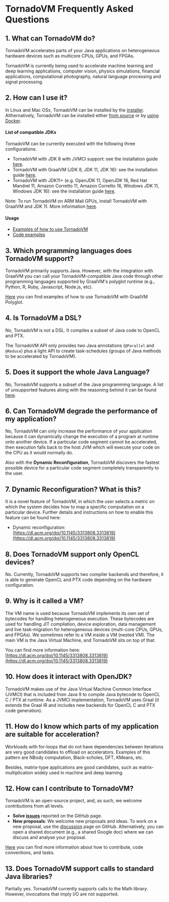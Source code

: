 # TornadoVM Frequently Asked Questions

## 1. What can TornadoVM do?

TornadoVM accelerates parts of your Java applications on heterogeneous hardware devices such as multicore CPUs, GPUs,
and FPGAs.

TornadoVM is currently being used to accelerate machine learning and deep learning applications, computer vision,
physics simulations, financial applications, computational photography, natural language processing and signal
processing.

## 2. How can I use it?

In Linux and Mac OSx, TornadoVM can be installed by the [installer](https://github.com/beehive-lab/tornadovm-installer).
Althernatively, TornadoVM can be installed either [from source](1_INSTALL.md) or by [using Docker](13_INSTALL_WITH_DOCKER.md).

#### List of compatible JDKs

TornadoVM can be currently executed with the following three configurations:

* TornadoVM with JDK 8 with JVMCI support: see the installation guide [here](11_INSTALL_WITH_JDK8.md).
* TornadoVM with GraalVM (JDK 8, JDK 11, JDK 16): see the installation guide [here](10_INSTALL_WITH_GRAALVM.md).
* TornadoVM with JDK11+ (e.g. OpenJDK 11, OpenJDK 16, Red Hat Mandrel 11, Amazon Corretto 11, Amazon Corretto 16, Windows JDK 11, Windows JDK 16): see the installation guide [here](12_INSTALL_WITH_JDK11_PLUS.md).

Note: To run TornadoVM on ARM Mali GPUs, install TornadoVM with GraalVM and JDK 11. More information [here](18_MALI.md).

#### Usage

* [Examples of how to use TornadoVM](1_INSTALL.md#2-running-examples)
* [Code examples](https://github.com/beehive-lab/TornadoVM/tree/master/examples/src/main/java/uk/ac/manchester/tornado/examples)

## 3. Which programming languages does TornadoVM support?

TornadoVM primarily supports Java. However, with the integration with GraalVM you can call your TornadoVM-compatible
Java code through other programming languages supported by GraalVM's polyglot runtime (e.g., Python, R, Ruby,
Javascript, Node.js, etc).

[Here](https://github.com/beehive-lab/TornadoVM/tree/master/examples/src/main/java/uk/ac/manchester/tornado/examples/polyglot)
you can find examples of how to use TornadoVM with GraalVM Polyglot.

## 4. Is TornadoVM a DSL?

No, TornadoVM is not a DSL. It compiles a subset of Java code to OpenCL and PTX.

The TornadoVM API only provides two Java annotations (`@Parallel` and `@Reduce`) plus a light API to create
task-schedules (groups of Java methods to be accelerated by TornadoVM).

## 5. Does it support the whole Java Language?

No, TornadoVM supports a subset of the Java programming language. A list of unsupported features along with the
reasoning behind it can be found [here](Unsupported.md).

## 6. Can TornadoVM degrade the performance of my application?

No, TornadoVM can only increase the performance of your application because it can dynamically change the execution of a
program at runtime onto another device. If a particular code segment cannot be accelerated, then execution falls back to
the host JVM which will execute your code on the CPU as it would normally do.

Also with the **Dynamic Reconfiguration**, TornadoVM discovers the fastest possible device for a particular code segment
completely transparently to the user.

## 7. Dynamic Reconfiguration? What is this?

It is a novel feature of TornadoVM, in which the user selects a metric on which the system decides how to map a specific
computation on a particular device. Further details and instructions on how to enable this feature can be found here:

* Dynamic
  reconfiguration: [https://dl.acm.org/doi/10.1145/3313808.3313819](https://dl.acm.org/doi/10.1145/3313808.3313819)

## 8. Does TornadoVM support only OpenCL devices?

No. Currently, TornadoVM supports two compiler backends and therefore, it is able to generate OpenCL and PTX code
depending on the hardware configuration.

## 9. Why is it called a VM?

The VM name is used because TornadoVM implements its own set of bytecodes for handling heterogeneous execution. These
bytecodes are used for handling JIT compilation, device exploration, data management and live task-migration for
heterogeneous devices (multi-core CPUs, GPUs, and FPGAs). We sometimes refer to a VM inside a VM (nested VM). The main
VM is the Java Virtual Machine, and TornadoVM sits on top of that.

You can find more information
here: [https://dl.acm.org/doi/10.1145/3313808.3313819](https://dl.acm.org/doi/10.1145/3313808.3313819)

## 10. How does it interact with OpenJDK?

TornadoVM makes use of the Java Virtual Machine Common Interface (JVMCI) that is included from Java 9 to compile Java
bytecode to OpenCL C / PTX at runtime. As a JVMCI implementation, TornadoVM uses Graal (it extends the Graal IR and
includes new backends for OpenCL C and PTX code generation).

## 11. How do I know which parts of my application are suitable for acceleration?

Workloads with for-loops that do not have dependencies between iterations are very good candidates to offload on
accelerators. Examples of this pattern are NBody computation, Black-scholes, DFT, KMeans, etc.

Besides, matrix-type applications are good candidates, such as matrix-multiplication widely used in machine and deep
learning.

## 12. How can I contribute to TornadoVM?

TornadoVM is an open-source project, and, as such, we welcome contributions from all levels.

* **Solve [issues](https://github.com/beehive-lab/TornadoVM/issues)** reported on the GitHub page. 
* **New proposals**: We welcome new proposals and ideas. To work on a new proposal, use
  the [discussion](https://github.com/beehive-lab/TornadoVM/discussions) page on GitHub. Alternatively, you can open a
  shared document (e.g., a shared Google doc) where we can discuss and analyse your proposal.

[Here](https://github.com/beehive-lab/TornadoVM/blob/master/CONTRIBUTING.md) you can find more information about how to
contribute, code conventions, and tasks.

## 13. Does TornadoVM support calls to standard Java libraries?

Partially yes. TornadoVM currently supports calls to the Math library. However, invocations that imply I/O are not
supported.
